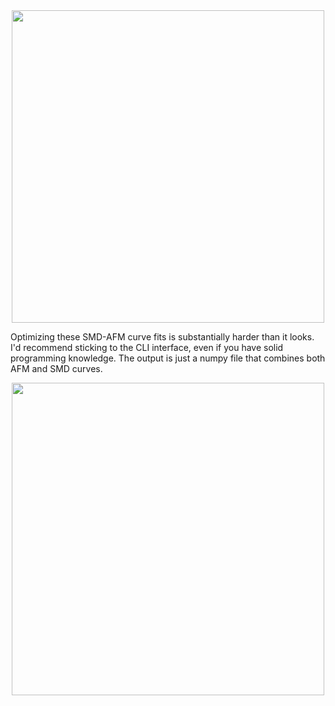 <div align="center">
  <img src="https://github.com/user-attachments/assets/9f3e511f-5e83-4cc8-ab86-42cb6ad15838" width="500">
</div>

Optimizing these SMD-AFM curve fits is substantially harder than it looks. I'd recommend sticking to the CLI interface, even if you have solid programming knowledge. The output is just a numpy file that combines both AFM and SMD curves.

<div align="center">
  <img src="https://github.com/user-attachments/assets/1622bb35-0854-4dd2-a957-add0bbe4c886" width="500">
</div>
